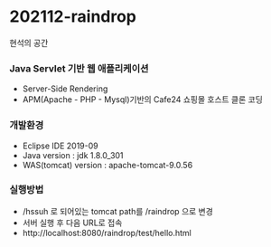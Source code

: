 # 202112-raindrop
현석의 공간

### Java Servlet 기반 웹 애플리케이션 
- Server-Side Rendering
- APM(Apache - PHP - Mysql)기반의 Cafe24 쇼핑몰 호스트 클론 코딩

### 개발환경
 - Eclipse IDE 2019-09
 - Java version : jdk 1.8.0_301
 - WAS(tomcat) version : apache-tomcat-9.0.56

### 실행방법
 - /hssuh 로 되어있는 tomcat path를 /raindrop 으로 변경
 - 서버 실행 후 다음 URL로 접속
 - http://localhost:8080/raindrop/test/hello.html

